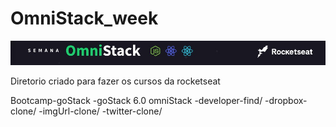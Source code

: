# OmniStack_week
![Semana](assets/banner.jpg)

Diretorio criado para fazer os cursos da rocketseat

Bootcamp-goStack
    -goStack 6.0
omniStack
    -developer-find/
    -dropbox-clone/
    -imgUrl-clone/
    -twitter-clone/

